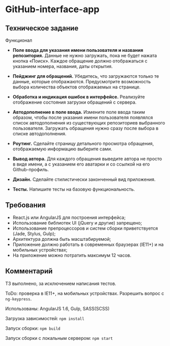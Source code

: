 # GitHub-interface-app

## Техническое задание

Функционал

- **Поле ввода для указания имени пользователя и названия репозитория.**
Данные не нужно загружать, пока не будет нажата кнопка «Поиск». Каждое обращение должно отображаться с указанием номера, названия, даты открытия.
- **Пейджинг для обращений.**
Убедитесь, что загружаются только те данные, которые отображаются. Предусмотрите возможность выбора количества объектов отображаемых на странице.

- **Обработка и индикация ошибок в интерфейсе.**
Реализуйте отображение состояния загрузки обращений с сервера.

- **Автодополнение в поле ввода.**
Измените поле ввода таким образом, чтобы после указания имени пользователя появлялся список автодополнения из существующих репозиториев выбранного пользователя. Загружать обращения нужно сразу после выбора в списке автодополнения.

- **Роутинг.**
Сделайте страницу детального просмотра обращения, отображаемую информацию выберите сами.

- **Вывод автора.**
Для каждого обращения выведите автора не просто в виде имени, а с указанием его аватарки и со ссылкой на его Github-профиль.

- **Дизайн.**
Сделайте стилистически законченный вид приложения.

- **Тесты.**
Напишите тесты на базовую функциональность.

## Требования
- React.js или AngularJS для построения интерфейса;
- Использование библиотек UI (jQuery и другие) запрещено;
- Использование препроцессоров и систем сборки приветствуется (Jade, Stylus, Gulp);
- Архитектура должна быть масштабируемой;
- Приложение должно работать в современных браузерах (IE11+) и на мобильных устройствах;
- На приложение можно потратить максимум 12 часов.

## Комментарий

ТЗ выполнено, за исключением написания тестов.

ToDo: проверка в IE11+, на мобильных устройствах. Разрешить вопрос с `ng-keypress`.

Использованы: AngularJS 1.6, Gulp, SASS(SCSS)

Загрузка зависимостей: `npm install`

Запуск сборки: `npm build`

Запуск сборки с локальным сервером: `npm start`
